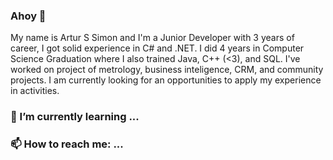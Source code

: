 ### Ahoy 👋
My name is Artur S Simon and I'm a Junior Developer with 3 years of career, I got solid experience in C# and .NET. I did 4 years in Computer Science Graduation where I also trained Java, C++ (<3), and SQL. I've worked on project of metrology, business inteligence, CRM, and community projects. I am currently looking for an opportunities to apply my experience in activities.

### 🌱 I’m currently learning ...
### 📫 How to reach me: ...
<!--
**artur-simon/artur-simon** is a ✨ _special_ ✨ repository because its `README.md` (this file) appears on your GitHub profile.

Here are some ideas to get you started:

- 🔭 I’m currently working on ...
- 🌱 I’m currently learning ...
- 👯 I’m looking to collaborate on ...
- 🤔 I’m looking for help with ...
- 💬 Ask me about ...
- 📫 How to reach me: ...
- 😄 Pronouns: ...
- ⚡ Fun fact: ...
-->
